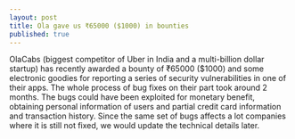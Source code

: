 ```yaml
---
layout: post
title: Ola gave us ₹65000 ($1000) in bounties
published: true
---
```




OlaCabs (biggest competitor of Uber in India and a multi-billion dollar startup) has recently awarded a bounty of ₹65000 ($1000) and some electronic goodies for reporting a series of security vulnerabilities in one of their apps. The whole process of bug fixes on their part took around 2 months. The bugs could have been exploited for monetary benefit, obtaining personal information of users and partial credit card information and transaction history. Since the same set of bugs affects a lot companies where it is still not fixed, we would update the technical details later.
